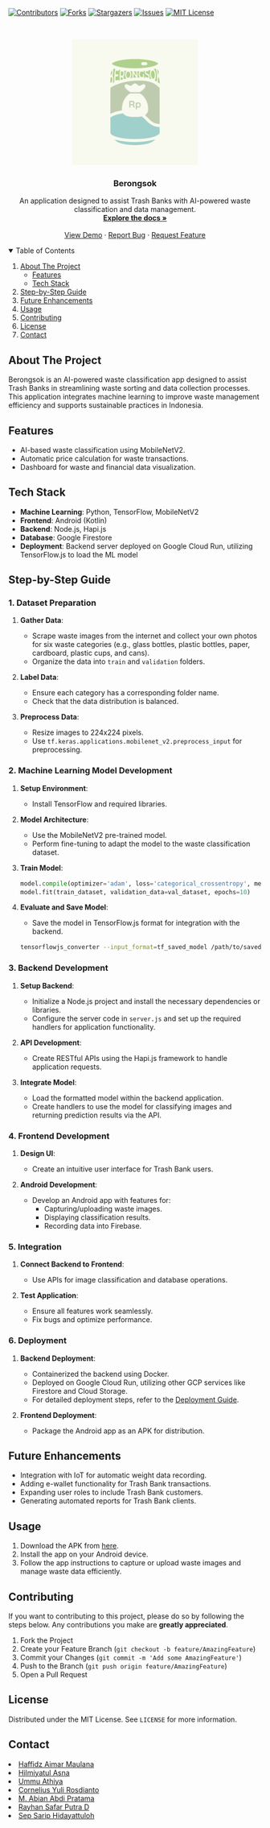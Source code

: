 [![Contributors][contributors-shield]][contributors-url]
[![Forks][forks-shield]][forks-url]
[![Stargazers][stars-shield]][stars-url]
[![Issues][issues-shield]][issues-url]
[![MIT License][license-shield]][license-url]

<!-- PROJECT LOGO -->
<br />
<p align="center">
  <a href="https://github.com/titii-ship-it/Berongsok">
    <img src="https://github.com/titii-ship-it/Berongsok/blob/main/Logo/Logo%20Brongsok%20Light.png" width='250dp' alt="Logo">
  </a>

  <h3 align="center">Berongsok</h3>

  <p align="center">
    An application designed to assist Trash Banks with AI-powered waste classification and data management. 
    <br />
    <a href="https://github.com/titii-ship-it/Berongsok"><strong>Explore the docs »</strong></a>
    <br />
    <br />
    <a href="https://github.com/titii-ship-it/Berongsok">View Demo</a>
    ·
    <a href="https://github.com/titii-ship-it/Berongsok/issues">Report Bug</a>
    ·
    <a href="https://github.com/titii-ship-it/Berongsok/issues">Request Feature</a>
  </p>
</p>


<!-- TABLE OF CONTENTS -->
<details open="open">
  <summary>Table of Contents</summary>
  <ol>
    <li>
      <a href="#about-the-project">About The Project</a>
      <ul>
        <li><a href="#features">Features</a></li>
        <li><a href="#tech-stack">Tech Stack</a></li>
      </ul>
    </li>
    <li><a href="#step-by-step-guide">Step-by-Step Guide</a></li>
    <li><a href="#future-enhancements">Future Enhancements</a></li>
    <li><a href="#usage">Usage</a></li>
    <li><a href="#contributing">Contributing</a></li>
    <li><a href="#license">License</a></li>
    <li><a href="#contact">Contact</a></li>
  </ol>
</details>


<!-- ABOUT THE PROJECT -->
## About The Project

Berongsok is an AI-powered waste classification app designed to assist Trash Banks in streamlining waste sorting and data collection processes. This application integrates machine learning to improve waste management efficiency and supports sustainable practices in Indonesia.


## Features
- AI-based waste classification using MobileNetV2.
- Automatic price calculation for waste transactions.
- Dashboard for waste and financial data visualization.


## Tech Stack
- **Machine Learning**: Python, TensorFlow, MobileNetV2
- **Frontend**: Android (Kotlin)
- **Backend**: Node.js, Hapi.js
- **Database**: Google Firestore
- **Deployment**: Backend server deployed on Google Cloud Run, utilizing TensorFlow.js to load the ML model


## Step-by-Step Guide

### 1. Dataset Preparation
1. **Gather Data**:
   - Scrape waste images from the internet and collect your own photos for six waste categories (e.g., glass bottles, plastic bottles, paper, cardboard, plastic cups, and cans).
   - Organize the data into `train` and `validation` folders.

2. **Label Data**:
   - Ensure each category has a corresponding folder name.
   - Check that the data distribution is balanced.

3. **Preprocess Data**:
   - Resize images to 224x224 pixels.
   - Use `tf.keras.applications.mobilenet_v2.preprocess_input` for preprocessing.


### 2. Machine Learning Model Development
1. **Setup Environment**:
   - Install TensorFlow and required libraries.

2. **Model Architecture**:
   - Use the MobileNetV2 pre-trained model.
   - Perform fine-tuning to adapt the model to the waste classification dataset.

3. **Train Model**:
   ```python
   model.compile(optimizer='adam', loss='categorical_crossentropy', metrics=['accuracy'])
   model.fit(train_dataset, validation_data=val_dataset, epochs=10)
   ```

4. **Evaluate and Save Model**:
   - Save the model in TensorFlow.js format for integration with the backend.
   ```bash
   tensorflowjs_converter --input_format=tf_saved_model /path/to/saved_model /path/to/output
   ```


### 3. Backend Development
1. **Setup Backend**:
   - Initialize a Node.js project and install the necessary dependencies or libraries.
   - Configure the server code in `server.js` and set up the required handlers for application functionality.

2. **API Development**:
   - Create RESTful APIs using the Hapi.js framework to handle application requests.

3. **Integrate Model**:
   - Load the formatted model within the backend application.
   - Create handlers to use the model for classifying images and returning prediction results via the API.

### 4. Frontend Development
1. **Design UI**:
   - Create an intuitive user interface for Trash Bank users.

2. **Android Development**:
   - Develop an Android app with features for:
     - Capturing/uploading waste images.
     - Displaying classification results.
     - Recording data into Firebase.


### 5. Integration
1. **Connect Backend to Frontend**:
   - Use APIs for image classification and database operations.

2. **Test Application**:
   - Ensure all features work seamlessly.
   - Fix bugs and optimize performance.


### 6. Deployment
1. **Backend Deployment**:
     - Containerized the backend using Docker.
     - Deployed on Google Cloud Run, utilizing other GCP services like Firestore and Cloud Storage.
     - For detailed deployment steps, refer to the [Deployment Guide](https://github.com/titii-ship-it/Berongsok/tree/main/Cloud-Computing/deployment).

2. **Frontend Deployment**:
   - Package the Android app as an APK for distribution.


## Future Enhancements
- Integration with IoT for automatic weight data recording.
- Adding e-wallet functionality for Trash Bank transactions.
- Expanding user roles to include Trash Bank customers.
- Generating automated reports for Trash Bank clients.


## Usage
1. Download the APK from [here](https://drive.google.com/file/d/14xWhQk_C0Zi_e7KRtWUQkMjRsBNxaVw9/view?usp=drive_link).
2. Install the app on your Android device.
3. Follow the app instructions to capture or upload waste images and manage waste data efficiently.


## Contributing
If you want to contributing to this project, please do so by following the steps below. Any contributions you make are **greatly appreciated**.

1. Fork the Project
2. Create your Feature Branch (`git checkout -b feature/AmazingFeature`)
3. Commit your Changes (`git commit -m 'Add some AmazingFeature'`)
4. Push to the Branch (`git push origin feature/AmazingFeature`)
5. Open a Pull Request


## License

Distributed under the MIT License. See `LICENSE` for more information.


## Contact

<li><a href='https://www.linkedin.com/in/aimar-maulana/'>Haffidz Aimar Maulana</a></li>
<li><a href='https://www.linkedin.com/in/hilmiyatulasna/'>Hilmiyatul Asna</a></li>
<li><a href='https://www.linkedin.com/in/ummu-athiya-833b541b7/'>Ummu Athiya</a></li>
<li><a href='https://www.linkedin.com/in/cornelius-yuli/'>Cornelius Yuli Rosdianto</a></li>
<li><a href='https://www.linkedin.com/in/abian-pratama/'>M. Abian Abdi Pratama</a></li>
<li><a href='https://www.linkedin.com/in/rayhan-safar-putra-dwiliano-62497324b/'>Rayhan Safar Putra D</a></li>
<li><a href='https://www.linkedin.com/in/sep-sarip-hidayattuloh/'>Sep Sarip Hidayattuloh</a></li>


<!-- MARKDOWN LINKS & IMAGES -->
<!-- https://www.markdownguide.org/basic-syntax/#reference-style-links -->
[contributors-shield]: https://img.shields.io/github/contributors/titii-ship-it/Berongsok.svg?style=for-the-badge
[contributors-url]: https://github.com/titii-ship-it/Berongsok/graphs/contributors
[forks-shield]: https://img.shields.io/github/forks/titii-ship-it/Berongsok.svg?style=for-the-badge
[forks-url]: https://github.com/titii-ship-it/Berongsok/network/members
[stars-shield]: https://img.shields.io/github/stars/titii-ship-it/Berongsok.svg?style=for-the-badge
[stars-url]: https://github.com/titii-ship-it/Berongsok/stargazers
[issues-shield]: https://img.shields.io/github/issues/titii-ship-it/Berongsok.svg?style=for-the-badge
[issues-url]: https://github.com/titii-ship-it/Berongsok/issues
[license-shield]: https://img.shields.io/github/license/titii-ship-it/Berongsok.svg?style=for-the-badge
[license-url]: https://github.com/titii-ship-it/Berongsok/blob/main/LICENSE
